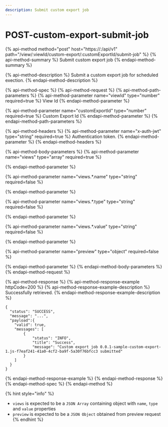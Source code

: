 ```yaml
---
description: Submit custom export job
---
```


# POST-custom-export-submit-job

{% api-method method="post" host="https://<host>:<port>/api/v1" path="/view/:viewId/custom-export/:customExportId/submit-job" %}
{% api-method-summary %}
Submit custom export job
{% endapi-method-summary %}

{% api-method-description %}
Submit a custom export job for scheduled exection.
{% endapi-method-description %}

{% api-method-spec %}
{% api-method-request %}
{% api-method-path-parameters %}
{% api-method-parameter name="viewId" type="number" required=true %}
View Id
{% endapi-method-parameter %}

{% api-method-parameter name="customExportId" type="number" required=true %}
Custom Export Id
{% endapi-method-parameter %}
{% endapi-method-path-parameters %}

{% api-method-headers %}
{% api-method-parameter name="x-auth-jwt" type="string" required=true %}
Authentication token.
{% endapi-method-parameter %}
{% endapi-method-headers %}

{% api-method-body-parameters %}
{% api-method-parameter name="views" type="array" required=true %}

{% endapi-method-parameter %}

{% api-method-parameter name="views.\*.name" type="string" required=false %}

{% endapi-method-parameter %}

{% api-method-parameter name="views.\*.type" type="string" required=false %}

{% endapi-method-parameter %}

{% api-method-parameter name="views.\*.value" type="string" required=false %}

{% endapi-method-parameter %}

{% api-method-parameter name="preview" type="object" required=false %}

{% endapi-method-parameter %}
{% endapi-method-body-parameters %}
{% endapi-method-request %}

{% api-method-response %}
{% api-method-response-example httpCode=200 %}
{% api-method-response-example-description %}
Successfully retrieved.
{% endapi-method-response-example-description %}

```
{
  "status": "SUCCESS",
  "message": "...",
  "payload":{
    "valid": true,
    "messages": [
        {
            "status": "INFO",
            "title": "Success",
            "message": "Custom export job 0.0.1-sample-custom-export-1.js-f7eaf241-41a0-4cf2-ba9f-5a30f76bfcc3 submitted"
        }
    ]
  }
}
```
{% endapi-method-response-example %}
{% endapi-method-response %}
{% endapi-method-spec %}
{% endapi-method %}

{% hint style="info" %}
* `views` is expected to be a `JSON Array` containing object with `name`, `type` and `value` properties
* `preview` is expected to be a `JSON Object` obtained from preview request
{% endhint %}

